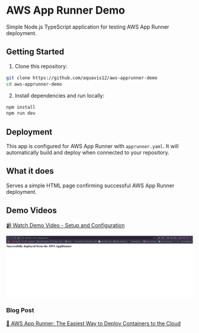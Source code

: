 # AWS App Runner Demo

Simple Node.js TypeScript application for testing AWS App Runner deployment.

## Getting Started

1. Clone this repository:
```bash
git clone https://github.com/aquavis12/aws-apprunner-demo
cd aws-apprunner-demo
```

2. Install dependencies and run locally:
```bash
npm install
npm run dev
```



## Deployment

This app is configured for AWS App Runner with `apprunner.yaml`. It will automatically build and deploy when connected to your repository.

## What it does

Serves a simple HTML page confirming successful AWS App Runner deployment.

## Demo Videos
[📹 Watch Demo Video - Setup and Configuration](https://apprunner-demo-videos-2025.s3.us-east-1.amazonaws.com/app-runner-demo.mp4.mp4)


![Final Output](demo_images/app-runner-demo-ss.png)

### Blog Post
[📖 AWS App Runner: The Easiest Way to Deploy Containers to the Cloud](https://dev.to/aws-builders/aws-app-runner-the-easiest-way-to-deploy-containers-to-the-cloud-5fbf)